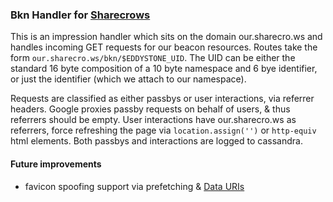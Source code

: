 ### Bkn Handler for [Sharecrows](https://my.sharecro.ws)

This is an impression handler which sits on the domain our.sharecro.ws and handles incoming GET requests for our beacon resources. Routes take the form `our.sharecro.ws/bkn/$EDDYSTONE_UID`. The UID can be either the standard 16 byte composition of a 10 byte namespace and 6 bye identifier, or just the identifier (which we attach to our namespace).

Requests are classified as either passbys or user interactions, via referrer headers. Google proxies passby requests on behalf of users, & thus referrers should be empty. User interactions have our.sharecro.ws as referrers, force refreshing the page via `location.assign('')` or `http-equiv` html elements. Both passbys and interactions are logged to cassandra.


#### Future improvements
* favicon spoofing support via prefetching & [Data URIs](https://developer.mozilla.org/en-US/docs/Web/HTTP/Basics_of_HTTP/Data_URIs)
